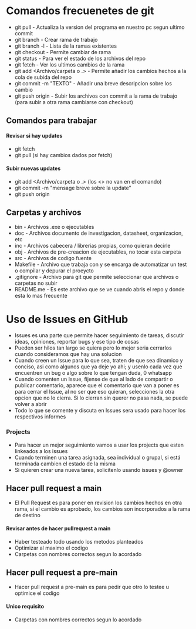 # Comandos frecuenetes de git

- git pull - Actualiza la version del programa en nuestro pc segun ultimo commit
- git branch - Crear rama de trabajo
- git branch -l - Lista de la ramas existentes
- git checkout <Nombre de la rama> - Permite cambiar de rama
- git status - Para ver el estado de los archivos del repo
- git fetch - Ver los ultimos cambios de la rama
- git add <Archivo/carpeta o .> - Permite añadir los cambios hechos a la cola de subida del repo
- git commit -m "TEXTO" - Añadir una breve descripcion sobre los cambio
- git push origin <Rama> - Subir los archivos con commit a la rama de trabajo (para subir a otra rama cambiarse con checkout)

## Comandos para trabajar

#### Revisar si hay updates

- git fetch
- git pull (si hay cambios dados por fetch)

#### Subir nuevas updates

- git add <Archivo/carpeta o .> (los <> no van en el comando)
- git commit -m "mensage breve sobre la update"
- git push origin <nombre-de-la-rama>

## Carpetas y archivos

- bin - Archivos .exe o ejecutables
- doc - Archivos documento de investigacion, datasheet, organizacion, etc
- inc - Archivos cabecera / librerias propias, como quieran decirle
- obj - Archivos de pre-creacion de ejecutables, no tocar esta carpeta
- src - Archivos de codigo fuente
- Makefile - Archivo que trabaja con <make> y se encarga de automatizar un test o compilar y depurar el proeycto
- .gitignore - Archivo para git que permite seleccionar que archivos o carpetas no subir
- README.me - Es este archivo que se ve cuando abris el repo y donde esta lo mas frecuente

# Uso de Issues en GitHub

- Issues es una parte que permite hacer seguimiento de tareas, discutir ideas, opiniones, reportar bugs y ese tipo de cosas
- Pueden ser hilos tan largo se quiera pero lo mejor seria cerrarlos cuando consideramos que hay una solucion
- Cuando creen un Issue para lo que sea, traten de que sea dinamico y conciso, asi como algunos que ya deje yo ahi; y usenlo cada vez que encuentren un bug o algo sobre lo que tengan duda, 0 whatsapp
- Cuando comenten un Issue, fijense de que al lado de compartir o publicar comentario, aparece que el comentario que van a poner es para cerrar el Issue, al no ser que eso quieran, selecciones la otra opcion que no lo cierra. Si lo cierran sin querer no pasa nada, se puede volver a abrir
- Todo lo que se comente y discuta en Issues sera usado para hacer los respectivos informes

### Projects

- Para hacer un mejor seguimiento vamos a usar los projects que esten linkeados a los issues
- Cuando terminen una tarea asignada, sea individual o grupal, si está terminada cambien el estado de la misma
- Si quieren crear una nueva tarea, solicitenlo usando issues y @owner

## Hacer pull request a main

- El Pull Request es para poner en revision los cambios hechos en otra rama, si el cambio es aprobado, los cambios son incorporados a la rama de destino

#### Revisar antes de hacer pullrequest a main

- Haber testeado todo usando los metodos planteados
- Optimizar al maximo el codigo
- Carpetas con nombres correctos segun lo acordado

## Hacer pull request a pre-main

- Hacer pull request a pre-main es para pedir que otro lo testee u optimice el codigo

#### Unico requisito

- Carpetas con nombres correctos segun lo acordado
